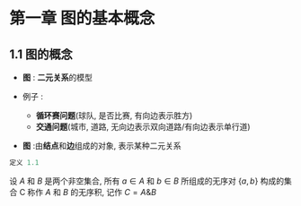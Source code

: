 # 第一章 图的基本概念

## 1.1 图的概念

+ **图** : **二元关系**的模型

+ 例子 :

  + **循环赛问题**(球队, 是否比赛, 有向边表示胜方)
  + **交通问题**(城市, 道路, 无向边表示双向道路/有向边表示单行道)

+ **图** :由**结点**和**边**组成的对象, 表示某种二元关系

```C
定义 1.1
```

设  $A$ 和 $B$ 是两个非空集合, 所有 $a \in A$ 和 $b \in B$ 所组成的无序对 $\{a,b\}$ 构成的集合 C 称作  $A$ 和 $B$ 的无序积, 记作 $C=A\&B$ 
